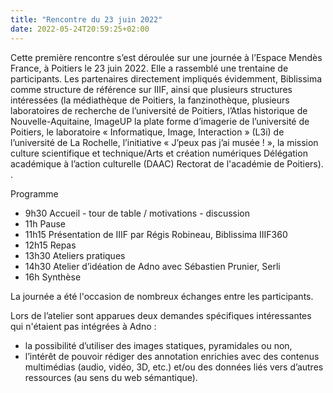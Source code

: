 ```yaml
---
title: "Rencontre du 23 juin 2022"
date: 2022-05-24T20:59:25+02:00
---
```


Cette première rencontre s’est déroulée sur une journée à l’Espace Mendès France, à Poitiers le 23 juin 2022. Elle a rassemblé une trentaine de participants. Les partenaires directement impliqués évidemment, Biblissima comme structure de référence sur IIIF, ainsi que plusieurs structures intéressées (la médiathèque de Poitiers, la fanzinothèque, plusieurs laboratoires de recherche de l’université de Poitiers, l’Atlas historique de Nouvelle-Aquitaine, ImageUP la plate forme d’imagerie de l’université de Poitiers, le laboratoire « Informatique, Image, Interaction » (L3i) de l’université de La Rochelle, l’initiative « J’peux pas j’ai musée ! », la mission culture scientifique et technique/Arts et création numériques Délégation académique à l’action  culturelle (DAAC) Rectorat de l'académie de Poitiers). .

Programme 

- 9h30 Accueil - tour de table / motivations - discussion
- 11h Pause
- 11h15 Présentation de IIIF par Régis Robineau, Biblissima IIIF360
- 12h15 Repas
- 13h30 Ateliers pratiques
- 14h30 Atelier d’idéation de Adno avec Sébastien Prunier, Serli
- 16h Synthèse  

La journée a été l'occasion de nombreux échanges entre les participants.

Lors de l’atelier sont apparues deux demandes spécifiques intéressantes qui n'étaient pas intégrées à Adno : 

- la possibilité d’utiliser des images statiques, pyramidales ou non,
- l’intérêt de pouvoir rédiger des annotation enrichies avec des contenus multimédias (audio, vidéo, 3D, etc.) et/ou des données liés vers d’autres ressources (au sens du web sémantique).

